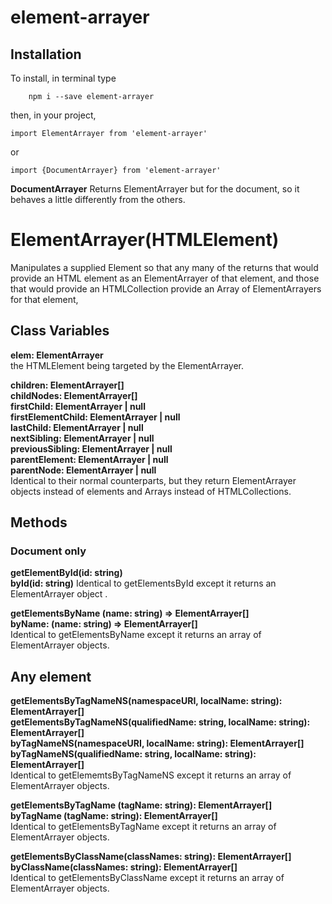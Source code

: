 # element-arrayer



## Installation
To install, in terminal type

```
	npm i --save element-arrayer
```

then, in your project,

```
import ElementArrayer from 'element-arrayer'
```  
or
```
import {DocumentArrayer} from 'element-arrayer'
```
**DocumentArrayer**
Returns ElementArrayer but for the document, so it behaves a little differently from the others.

# ElementArrayer(HTMLElement)
Manipulates a supplied Element so that any many of the returns that would provide an HTML element as an ElementArrayer of that element, and those that would provide an HTMLCollection provide an Array of ElementArrayers for that element,

## Class Variables
**elem: ElementArrayer**  
the HTMLElement being targeted by the ElementArrayer.  

**children: ElementArrayer[]**  
**childNodes: ElementArrayer[]**  
**firstChild: ElementArrayer | null**  
**firstElementChild: ElementArrayer | null**  
**lastChild: ElementArrayer | null**  
**nextSibling: ElementArrayer | null**  
**previousSibling: ElementArrayer | null**  
**parentElement: ElementArrayer | null**  
**parentNode: ElementArrayer | null**  
Identical to their normal counterparts, but they return ElementArrayer objects instead of elements and Arrays instead of HTMLCollections.

## Methods

### Document only

**getElementById(id: string)**  
**byId(id: string)** 
Identical to getElementsById except it returns an ElementArrayer object .

**getElementsByName (name: string) => ElementArrayer[]**  
**byName: (name: string) => ElementArrayer[]**  
Identical to getElementsByName except it returns an array of ElementArrayer objects.

## Any element

**getElementsByTagNameNS(namespaceURI, localName: string): ElementArrayer[]**  
**getElementsByTagNameNS(qualifiedName: string, localName: string): ElementArrayer[]**  
**byTagNameNS(namespaceURI, localName: string): ElementArrayer[]**  
**byTagNameNS(qualifiedName: string, localName: string): ElementArrayer[]**  
Identical to getElememtsByTagNameNS except it returns an array of ElementArrayer objects.

**getElementsByTagName (tagName: string): ElementArrayer[]**  
**byTagName (tagName: string): ElementArrayer[]**  
Identical to getElementsByTagName except it returns an array of ElementArrayer objects.

**getElementsByClassName(classNames: string): ElementArrayer[]**  
**byClassName(classNames: string): ElementArrayer[]**  
Identical to getElementsByClassName except it returns an array of ElementArrayer objects.
